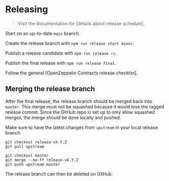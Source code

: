 # Releasing

> Visit the documentation for [details about release schedule].

Start on an up-to-date `main` branch.

Create the release branch with `npm run release start minor`.

Publish a release candidate with `npm run release rc`.

Publish the final release with `npm run release final`.

Follow the general [OpenZeppelin Contracts release checklist].

## Merging the release branch

After the final release, the release branch should be merged back into `master`. This merge must not be squashed because it would lose the tagged release commit. Since the GitHub repo is set up to only allow squashed merges, the merge should be done locally and pushed.

Make sure to have the latest changes from `upstream` in your local release branch.

```
git checkout release-vX.Y.Z
git pull upstream
```

```
git checkout master
git merge --no-ff release-vX.Y.Z
git push upstream master
```

The release branch can then be deleted on GitHub.
